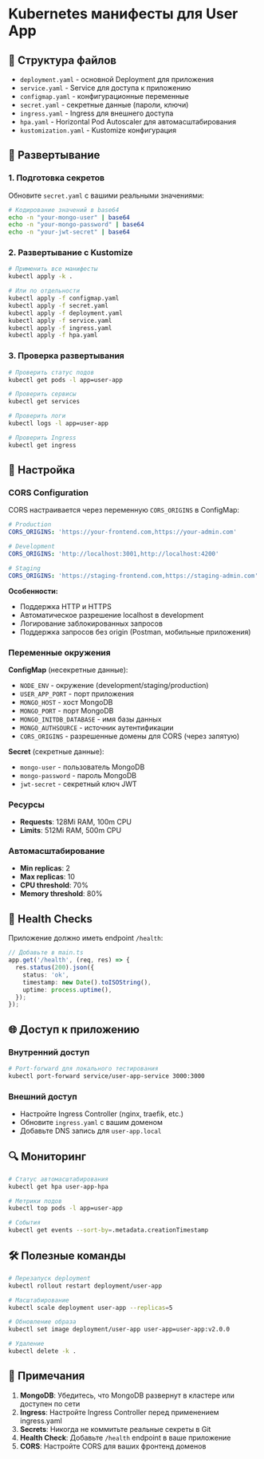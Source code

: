 # Kubernetes манифесты для User App

## 📁 Структура файлов

- `deployment.yaml` - основной Deployment для приложения
- `service.yaml` - Service для доступа к приложению
- `configmap.yaml` - конфигурационные переменные
- `secret.yaml` - секретные данные (пароли, ключи)
- `ingress.yaml` - Ingress для внешнего доступа
- `hpa.yaml` - Horizontal Pod Autoscaler для автомасштабирования
- `kustomization.yaml` - Kustomize конфигурация

## 🚀 Развертывание

### 1. Подготовка секретов

Обновите `secret.yaml` с вашими реальными значениями:

```bash
# Кодирование значений в base64
echo -n "your-mongo-user" | base64
echo -n "your-mongo-password" | base64
echo -n "your-jwt-secret" | base64
```

### 2. Развертывание с Kustomize

```bash
# Применить все манифесты
kubectl apply -k .

# Или по отдельности
kubectl apply -f configmap.yaml
kubectl apply -f secret.yaml
kubectl apply -f deployment.yaml
kubectl apply -f service.yaml
kubectl apply -f ingress.yaml
kubectl apply -f hpa.yaml
```

### 3. Проверка развертывания

```bash
# Проверить статус подов
kubectl get pods -l app=user-app

# Проверить сервисы
kubectl get services

# Проверить логи
kubectl logs -l app=user-app

# Проверить Ingress
kubectl get ingress
```

## 🔧 Настройка

### CORS Configuration

CORS настраивается через переменную `CORS_ORIGINS` в ConfigMap:

```yaml
# Production
CORS_ORIGINS: 'https://your-frontend.com,https://your-admin.com'

# Development
CORS_ORIGINS: 'http://localhost:3001,http://localhost:4200'

# Staging
CORS_ORIGINS: 'https://staging-frontend.com,https://staging-admin.com'
```

**Особенности:**

- Поддержка HTTP и HTTPS
- Автоматическое разрешение localhost в development
- Логирование заблокированных запросов
- Поддержка запросов без origin (Postman, мобильные приложения)

### Переменные окружения

**ConfigMap** (несекретные данные):

- `NODE_ENV` - окружение (development/staging/production)
- `USER_APP_PORT` - порт приложения
- `MONGO_HOST` - хост MongoDB
- `MONGO_PORT` - порт MongoDB
- `MONGO_INITDB_DATABASE` - имя базы данных
- `MONGO_AUTHSOURCE` - источник аутентификации
- `CORS_ORIGINS` - разрешенные домены для CORS (через запятую)

**Secret** (секретные данные):

- `mongo-user` - пользователь MongoDB
- `mongo-password` - пароль MongoDB
- `jwt-secret` - секретный ключ JWT

### Ресурсы

- **Requests**: 128Mi RAM, 100m CPU
- **Limits**: 512Mi RAM, 500m CPU

### Автомасштабирование

- **Min replicas**: 2
- **Max replicas**: 10
- **CPU threshold**: 70%
- **Memory threshold**: 80%

## 🏥 Health Checks

Приложение должно иметь endpoint `/health`:

```typescript
// Добавьте в main.ts
app.get('/health', (req, res) => {
  res.status(200).json({
    status: 'ok',
    timestamp: new Date().toISOString(),
    uptime: process.uptime(),
  });
});
```

## 🌐 Доступ к приложению

### Внутренний доступ

```bash
# Port-forward для локального тестирования
kubectl port-forward service/user-app-service 3000:3000
```

### Внешний доступ

- Настройте Ingress Controller (nginx, traefik, etc.)
- Обновите `ingress.yaml` с вашим доменом
- Добавьте DNS запись для `user-app.local`

## 🔍 Мониторинг

```bash
# Статус автомасштабирования
kubectl get hpa user-app-hpa

# Метрики подов
kubectl top pods -l app=user-app

# События
kubectl get events --sort-by=.metadata.creationTimestamp
```

## 🛠️ Полезные команды

```bash
# Перезапуск deployment
kubectl rollout restart deployment/user-app

# Масштабирование
kubectl scale deployment user-app --replicas=5

# Обновление образа
kubectl set image deployment/user-app user-app=user-app:v2.0.0

# Удаление
kubectl delete -k .
```

## 📝 Примечания

1. **MongoDB**: Убедитесь, что MongoDB развернут в кластере или доступен по сети
2. **Ingress**: Настройте Ingress Controller перед применением ingress.yaml
3. **Secrets**: Никогда не коммитьте реальные секреты в Git
4. **Health Check**: Добавьте `/health` endpoint в ваше приложение
5. **CORS**: Настройте CORS для ваших фронтенд доменов
